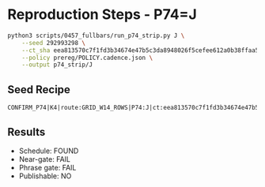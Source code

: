 # Reproduction Steps - P74=J

```bash
python3 scripts/0457_fullbars/run_p74_strip.py J \
    --seed 292993298 \
    --ct_sha eea813570c7f1fd3b34674e47b5c3da8948026f5cefee612a0b38ffaa515ceab \
    --policy prereg/POLICY.cadence.json \
    --output p74_strip/J
```

## Seed Recipe
```
CONFIRM_P74|K4|route:GRID_W14_ROWS|P74:J|ct:eea813570c7f1fd3b34674e47b5c3da8948026f5cefee612a0b38ffaa515ceab|cadence_policy:2161a32ee615f34823cb45b917bc51c6d4e0967fd5c2fb40829901adfbb4defc
```

## Results
- Schedule: FOUND
- Near-gate: FAIL
- Phrase gate: FAIL
- Publishable: NO

